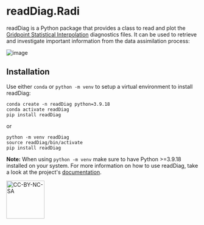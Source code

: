 # readDiag.Radi

readDiag is a Python package that provides a class to read and plot the [Gridpoint Statistical Interpolation](https://dtcenter.org/community-code/gridpoint-statistical-interpolation-gsi) diagnostics files. It can be used to retrieve and investigate important information from the data assimilation process:

![image](https://user-images.githubusercontent.com/6088258/183511751-21032794-b38c-44c0-8719-103ed1b98547.png)

## Installation

Use either `conda` or `python -m venv` to setup a virtual environment to install readDiag:

```
conda create -n readDiag python=3.9.18
conda activate readDiag
pip install readDiag
```

or

```
python -m venv readDiag
source readDiag/bin/activate
pip install readDiag
```

**Note:** When using `python -m venv` make sure to have Python >=3.9.18 installed on your system. For more information on how to use readDiag, take a look at the project's [documentation](https://gad-dimnt-cptec.github.io/readDiag/).

<a href="https://creativecommons.org/licenses/by-nc-sa/4.0/legalcode" target="_blank"><img src="https://mirrors.creativecommons.org/presskit/buttons/88x31/png/by-nc-sa.png" alt="CC-BY-NC-SA" width="100"/></a>
